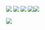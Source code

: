 ![](https://github-profile-summary-cards.vercel.app/api/cards/profile-details?username=firocore&theme=tokyonight)
   ![](https://github-profile-summary-cards.vercel.app/api/cards/most-commit-language?username=firocore&theme=tokyonight) ![](https://github-profile-summary-cards.vercel.app/api/cards/repos-per-language?username=firocore&theme=tokyonight)
![](https://github-profile-summary-cards.vercel.app/api/cards/stats?username=firocore&theme=tokyonight)![](https://github-profile-summary-cards.vercel.app/api/cards/productive-time?username=firocore&theme=tokyonight)


![](https://komarev.com/ghpvc/?username=firocore)
<!--
**firocore/firocore** is a ✨ _special_ ✨ repository because its `README.md` (this file) appears on your GitHub profile.

Here are some ideas to get you started:

- 🔭 I’m currently working on ...
- 🌱 I’m currently learning ...
- 👯 I’m looking to collaborate on ...
- 🤔 I’m looking for help with ...
- 💬 Ask me about ...
- 📫 How to reach me: ...
- 😄 Pronouns: ...
- ⚡ Fun fact: ...
-->
